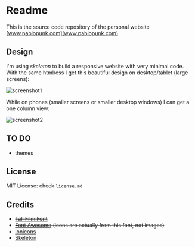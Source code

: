 # Readme
This is the source code repository of the personal website [www.pablopunk.com](www.pablopunk.com)

## Design
I'm using *skeleton* to build a responsive website with very minimal code. With the same html/css I get this beautiful design on desktop/tablet (large screens):

![screenshot1](http://f.cl.ly/items/153I0U2M053m451y2W1J/Image.jpg)

While on phones (smaller screens or smaller desktop windows) I can get a one column view:

![screenshot2](http://f.cl.ly/items/0s3A221u2d0O2q0R060v/Image.jpg)

## TO DO
* themes

## License
MIT License: check `license.md`

## Credits
- ~~[Tall Film Font](http://www.1001freefonts.com/tall_films.font)~~
- ~~[Font Awesome](https://github.com/FortAwesome/Font-Awesome) (icons are actually from this font, not images)~~
- [Ionicons](http://ionicons.com/)
- [Skeleton](http://getskeleton.com/)
